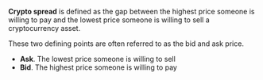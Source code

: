**Crypto spread** is defined as the gap between the highest price someone is willing to pay and the lowest price someone is willing to sell a cryptocurrency asset.

These two defining points are often referred to as the bid and ask price.

- **Ask**. The lowest price someone is willing to sell
- **Bid**. The highest price someone is willing to pay
